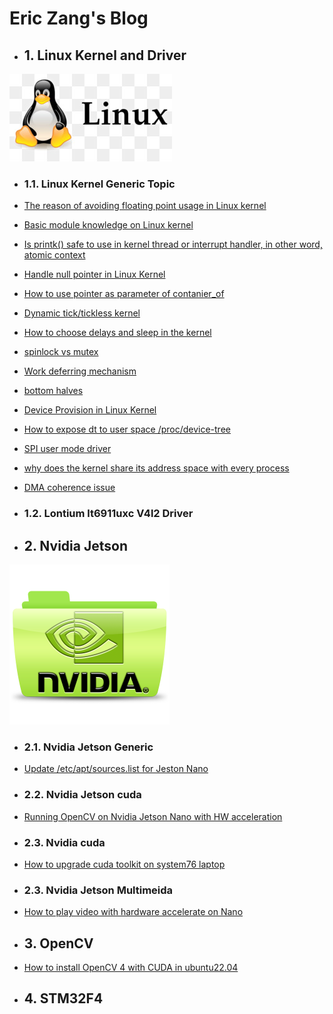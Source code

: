 # Eric Zang's Blog


* ## 1. Linux Kernel and Driver

![](./asset/linux/img/linux-kernel-icon.jpg)
* ### 1.1. Linux Kernel Generic Topic

* [The reason of avoiding floating point usage in Linux kernel](./post/linux-kernel/generic/no-floating-point-kernel.md)
* [Basic module knowledge on Linux kernel](./post/linux-kernel/generic/linux-module-basic.md)
* [Is printk() safe to use in kernel thread or interrupt handler, in other word, atomic context](./post/linux-kernel/generic/printfk-safe-atomic.md)
* [Handle null pointer in Linux Kernel](./post/linux-kernel/generic/handle-null-pointer-kernel.md)
* [How to use pointer as parameter of contanier_of](./post/linux-kernel/generic/pointer-contaner-of-kernel.md)
* [Dynamic tick/tickless kernel](./post/linux-kernel/generic/concept-tickless-kernel.md)
* [How to choose delays and sleep in the kernel](./post/linux-kernel/generic/sleep-in-kernel.md)
* [spinlock vs mutex](./post/linux-kernel/generic/spinlock-vs-mutex-kernel.md)
* [Work deferring mechanism](./post/linux-kernel/generic/defering-mechanism-kernel.md)
* [bottom halves](./post/linux-kernel/generic/bottom-half-kernel.md)
* [Device Provision in Linux Kernel](./post/linux-kernel/generic/device-provision-kernel.md)
* [How to expose dt to user space /proc/device-tree](./post/linux-kernel/generic/dt-userspace-kernel.md)
* [SPI user mode driver](./post/linux-kernel/generic/spi-userspace-driver-kernel.md)
* [why does the kernel share its address space with every process](./post/linux-kernel/generic/shared-kernel-address-kernel.md)
* [DMA coherence issue](./post/linux-kernel/generic/dma-coherence-issue.md)



* ### 1.2. Lontium lt6911uxc V4l2 Driver


* ## 2. Nvidia Jetson
![](./asset/nvidia/img/nvidia-icon.png)


* ### 2.1. Nvidia Jetson Generic 
* [Update /etc/apt/sources.list for Jeston Nano](./post/nvidia/cuda/sources.list-update.md)
* ### 2.2. Nvidia Jetson cuda

* [Running OpenCV on Nvidia Jetson Nano with HW acceleration](./post/nvidia/cuda/opencv-nano.md)

* ### 2.3. Nvidia cuda

* [How to upgrade cuda toolkit on system76 laptop](./post/nvidia/cuda/cuda-toolkit-system76.md)

* ### 2.3. Nvidia Jetson Multimeida 
* [How to play video with hardware accelerate on Nano](./post/nvidia/multimedia-api/video-hw-codec.md)




* ## 3. OpenCV
* [How to install OpenCV 4 with CUDA in ubuntu22.04](./post/opencv/opencv-cuda.md)
* ## 4. STM32F4

